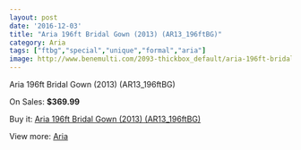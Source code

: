 ```yaml
---
layout: post
date: '2016-12-03'
title: "Aria 196ft Bridal Gown (2013) (AR13_196ftBG)"
category: Aria
tags: ["ftbg","special","unique","formal","aria"]
image: http://www.benemulti.com/2093-thickbox_default/aria-196ft-bridal-gown-2013-ar13196ftbg.jpg
---
```

Aria 196ft Bridal Gown (2013) (AR13_196ftBG)

On Sales: **$369.99**
<a href="https://www.benemulti.com/en/arianbsp/838-aria-196ft-bridal-gown-2013-ar13196ftbg.html"><amp-img layout="responsive" width="600" height="600" src="//www.benemulti.com/2093-thickbox_default/aria-196ft-bridal-gown-2013-ar13196ftbg.jpg" alt="Aria 196ft Bridal Gown (2013) (AR13_196ftBG) 0" /></a>
<a href="https://www.benemulti.com/en/arianbsp/838-aria-196ft-bridal-gown-2013-ar13196ftbg.html"><amp-img layout="responsive" width="600" height="600" src="//www.benemulti.com/2094-thickbox_default/aria-196ft-bridal-gown-2013-ar13196ftbg.jpg" alt="Aria 196ft Bridal Gown (2013) (AR13_196ftBG) 1" /></a>

Buy it: [Aria 196ft Bridal Gown (2013) (AR13_196ftBG)](https://www.benemulti.com/en/arianbsp/838-aria-196ft-bridal-gown-2013-ar13196ftbg.html "Aria 196ft Bridal Gown (2013) (AR13_196ftBG)")

View more: [Aria](https://www.benemulti.com/en/13-arianbsp "Aria")